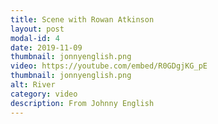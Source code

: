 ```yaml
---
title: Scene with Rowan Atkinson
layout: post
modal-id: 4
date: 2019-11-09
thumbnail: jonnyenglish.png
video: https://youtube.com/embed/R0GDgjKG_pE
thumbnail: jonnyenglish.png
alt: River
category: video
description: From Johnny English
---
```


